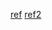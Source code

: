 [ref](https://zenn.dev/irico/articles/d0b2d8160d8e63)
[ref2](https://zenn.dev/ixkaito/articles/fluid-typography)
